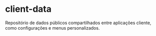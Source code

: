 # client-data
Repositório de dados públicos compartilhados entre aplicações cliente, como configurações e menus personalizados.
